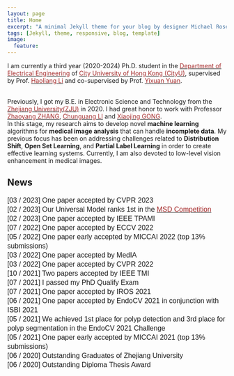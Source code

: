 ```yaml
---
layout: page
title: Home
excerpt: "A minimal Jekyll theme for your blog by designer Michael Rose."
tags: [Jekyll, theme, responsive, blog, template]
image:
  feature:
---
```


I am currently a third year (2020-2024) Ph.D. student in the <a href="https://www.ee.cityu.edu.hk/home/" target="_blank"><font color="brown">Department of Electrical Engineering</font></a> of <a href="https://www.cityu.edu.hk/" target="_blank"><font color="brown">City University of Hong Kong (CityU)</font></a>, supervised by Prof. <a href="https://hlli1991.github.io" target="_blank"><font color="brown"> Haoliang Li</font></a> and co-supervised by Prof. <a href="https://www.ee.cuhk.edu.hk/en-gb/people/academic-staff/professors/prof-yixuan-yuan" target="_blank"><font color="brown"> Yixuan Yuan</font></a>. 

<br />
Previously, I got my B.E. in Electronic Science and Technology from the <a href="http://www.zju.edu.cn/english/"><font color="brown">Zhejiang University(ZJU)</font></a> in 2020. I had great honor to work with Professor <a href="https://scholar.google.com/citations?user=xdQSx54AAAAJ&hl=zh-CN" target="_blank"><font color="brown">Zhaoyang ZHANG</font></a>, <a href="https://scholar.google.de/citations?user=l1UWN14AAAAJ&hl=en" target="_blank"><font color="brown">Chunguang LI</font></a> and <a href="https://scholar.google.com/citations?user=tekfySwAAAAJ&hl=zh-CN" target="_blank"><font color="brown">Xiaojing GONG</font></a>. 

<br />
In this stage, my research aims to develop novel <b>machine learning</b> algorithms for <b>medical image analysis</b> that can handle <b>incomplete data</b>. My previous focus has been on addressing challenges related to <b>Distribution Shift</b>, <b>Open Set Learning</b>, and <b>Partial Label Learning</b> in order to create effective learning systems. Currently, I am also devoted to low-level vision enhancement in medical images.

## News
<p style="margin-left: 0px; line-height: 150%; margin-top: 8px; margin-bottom: 8px;"><font face="Arial" size="3">
      [03 / 2023] One paper accepted by CVPR 2023  <br> 
      [02 / 2023] Our Universal Model ranks 1st in the <a href="https://decathlon-10.grand-challenge.org/evaluation/challenge/leaderboard/" target="_blank"><font color="brown">MSD Competition</font></a> <br> 
      [02 / 2023] One paper accepted by IEEE TPAMI  <br> 
      [07 / 2022] One paper accepted by ECCV 2022 <br> 
      [05 / 2022] One paper early accepted by MICCAI 2022 (top 13% submissions) <br> 
      [03 / 2022] One paper accepted by MedIA <br> 
      [03 / 2022] One paper accepted by CVPR 2022 <br> 
   	  [10 / 2021] Two papers accepted by IEEE TMI <br> 
   	  [07 / 2021] I passed my PhD Qualify Exam <br> 
   	  [07 / 2021] One paper accepted by IROS 2021 <br> 
      [06 / 2021] One paper accepted by EndoCV 2021 in conjunction with ISBI 2021 <br> 
      [05 / 2021] We achieved 1st place for polyp detection and 3rd place for polyp segmentation in the EndoCV 2021 Challenge <br> 
      [05 / 2021] One paper early accepted by MICCAI 2021 (top 13% submissions) <br> 
      [06 / 2020] Outstanding Graduates of Zhejiang University <br>
      [06 / 2020] Outstanding Diploma Thesis Award <br>
   </font></p>